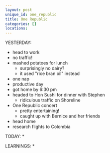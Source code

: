 ```yaml
---
layout: post
unique_id: one_republic
title: One Republic
categories: []
locations: 
---
```


YESTERDAY:
* head to work
* no traffic!
* mashed potatoes for lunch
  * surprisingly no dairy?
  * it used "rice bran oil" instead
* one nap
* productive day
* got home by 6:30 pm
* headed to Hon Sushi for dinner with Stephen
  * ridiculous traffic on Shoreline
* One Republic concert
  * pretty entertaining!
  * caught up with Bernice and her friends
* head home
* research flights to Colombia

TODAY:
* 

LEARNINGS:
* 
